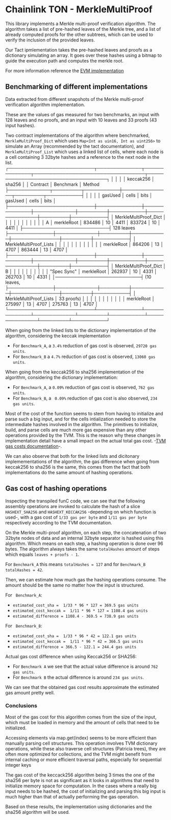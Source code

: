 # Chainlink TON -  MerkleMultiProof

This library implements a Merkle multi-proof verification algorithm. The algorithm takes a list of pre-hashed leaves of the Merkle tree, and a list of already computed proofs for the other subtrees, which can be used to verify the inclusion of the provided leaves. 

Our Tact ipmlementation takes the pre-hashed leaves and proofs as a dictionary simulating an array. It goes over these hashes using a bitmap to guide the execution path and computes the merkle root.

For more information reference the [EVM implementation](https://github.com/smartcontractkit/chainlink-ccip/blob/main/chains/evm/contracts/libraries/MerkleMultiProof.sol)

## Benchmarking of different implementations

Data extracted from different snapshots of the Merkle multi-proof verification algorithm implementation. 

These are the values of gas measured for two benchmarks, an input with 128 leaves and no proofs, and an input with 10 leaves and 33 proofs (43 input hashes).

Two contract implementations of the algorithm where benchmarked, `MerkleMultiProof_Dict` which uses `Map<Int as uin16, Int as uint256>` to simulate an Array (recommended by the tact documentation), and `MerkleMultiProof_List` which uses a linked list of cells, where each node is a cell containing 3 32byte hashes and a reference to the next node in the list. 
┌───────────────────────────┬──────────────┬──────────────┬───────────────────────────────────┬─────────────────────────────────────┐
│                           │              │              │              keccak256            │               sha256                │
│         Contract          │   Benchmark  │    Method    ├─────────────┬─────────┬───────────┼───────────────┬─────────┬───────────┤
│                           │              │              │   gasUsed   │  cells  │   bits    │    gasUsed    │  cells  │   bits    │
├───────────────────────────┼──────────────┼──────────────┼─────────────┼─────────┼───────────┼───────────────┼─────────┼───────────┤
│ MerkleMultiProof_Dict     │              │              │             │         │           │               │         │           │
│                           │      A       │  merkleRoot  │ 834486      │ 10      │ 4411      │ 833724        │ 10      │ 4411      │
├───────────────────────────┤  128 leaves  ├──────────────┼─────────────┼─────────┼───────────┼───────────────┼─────────┼───────────┤
│ MerkleMultiProof_Lists    │              │              │             │         │           │               │         │           │
│                           │              │  merkleRoot  │ 864206      │ 13      │ 4707      │ 863444        │ 13      │ 4707      │
├───────────────────────────┼──────────────┼──────────────┼─────────────┼─────────┼───────────┼───────────────┼─────────┼───────────┤
│ MerkleMultiProof_Dict     │      B       │              │             │         │           │               │         │           │
│                           │ "Spec Sync"  │  merkleRoot  │ 262937      │ 10      │ 4331      │ 262703        │ 10      │ 4331      │
│───────────────────────────┤  (10 leaves, ├──────────────┼─────────────┼─────────┼───────────┼───────────────┼─────────┼───────────┤
│ MerkleMultiProof_Lists    │  33 proofs)  │              │             │         │           │               │         │           │
│                           │              │  merkleRoot  │ 275997      │ 13      │  4707     │ 275763        │ 13      │  4707     │
└───────────────────────────┴──────────────┴──────────────┴─────────────┴─────────┴───────────┴───────────────┴─────────┴───────────┘

When going from the linked lists to the dictionary implementation of the algorithm, considering the keccak implementation
- For `Benchmark_A`, a `3.4%` reduction of gas cost is observed, `29720 gas units`.
- For `Benchmark_B` a `4.7%` reduction of gas cost is observed, `13060 gas units`. 

When going from the keccak256 to sha256 implementation of the algorithm, considering the dictionary implementation:
- For `Benchmark_A`, a  `0.09%` reduction of gas cost is observed, `762 gas units`.
- For `Benchmark_B`, a ` 0.09%` reduction of gas cost is also observed, `234 gas units`.

Most of the cost of the function seems to stem from having to initialize and parse such a big input, and for the cells intialization needed to store the intermediate hashes involved in the algorithm. The primitives to initialize, build, and parse cells are much more gas expensive than any other operations provided by the TVM. This is the reason why these changes in implementation detail have a small impact on the actual total gas cost. -[TVM gas costs documentation](https://docs.ton.org/v3/documentation/smart-contracts/transaction-fees/fees-low-level#tvm-instructions-cost)-.

We can also observe that both for the linked lists and dicitonary implemementations of the algorithm, the gas difference when going from keccak256 to sha256 is the same, this comes from the fact that both implementations do the same amount of hashing operations.

## Gas cost of hashing operations

Inspecting the transpiled funC code, we can see that the following assembly operations are invoked to calculate the hash of a slice  `HASHEXT_SHA256` and `HASHEXT_KECCAK256` -depending on which function is used-, with a gas cost of `1/33 gas per byte` and `1/11 gas per byte` respectively according to the TVM documentation. 

On the Merkle multi-proof algorithm, on each step, the concatenation of two 32byte nodes of data and an internal 32byte separator is hashed using this algorithm. Which means on each step, a hashing operation is done over 96 bytes. The algorithm always takes the same `totalHashes` amount of steps which equals `leaves + proofs - 1`. 

For `Benchmark_A` this means `totalHashes = 127` and for `Benchmark_B` `totalHashes = 42`.

Then, we can estimate how much gas the hashing operations consume. The amount should be the same no matter how the input is structured.

For ` Benchmark_A`:
- `estimated_cost_sha =  1/33 * 96 * 127 = 369.5 gas units`
- `estimated_cost_keccak =  1/11 * 96 * 127 = 1108.4 gas units`
- `estimated_difference = 1108.4 - 369.5 = 738.9 gas units`

For ` Benchmark_B`:
- `estimated_cost_sha =  1/33 * 96 * 42 = 122.1 gas units`
- `estimated_cost_keccak =  1/11 * 96 * 42 = 366.5 gas units`
- `estimated_difference = 366.5 - 122.1 = 244.4 gas units`

Actual gas cost difference when using Keccak256 or SHA256:
- For `Benchmark A` we see that the actual value difference  is around `762 gas units`.
- For `Benchmark B` the actual difference is around `234 gas units`.

We can see that the obtained gas cost results approximate the estimated gas amount pretty well.

### Conclusions

Most of the gas cost for this algorithm comes from the size of the input, which must be loaded in memory and the amount of cells that need to be initialized. 
 
Accessing elements via map.get(index) seems to be more efficient than manually parsing cell structures. This operation involves TVM dictionary operations, while these also traverse cell structures (Patricia trees), they are often more optimized for collections, and the TVM might benefit from internal caching or more efficient traversal paths, especially for sequential integer keys

The gas cost of the keccack256 algorithm being 3 times the one of the sha256 per byte is not as significant as it looks in algorithms that need to initialize memory space for computation. In the cases where a really big input needs to be hashed, the cost of initializing and parsing this big input is much higher than that of actually performing the gas operation. 

Based on these results, the implementation using dictionaries and the sha256 algorithm will be used.